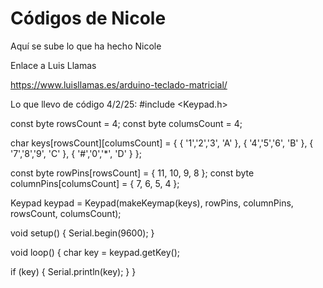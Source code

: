 # Códigos de Nicole

Aquí se sube lo que ha hecho Nicole

Enlace a Luis Llamas

https://www.luisllamas.es/arduino-teclado-matricial/

Lo que llevo de código 4/2/25:
#include <Keypad.h>
 
const byte rowsCount = 4;
const byte columsCount = 4;
 
char keys[rowsCount][columsCount] = {
   { '1','2','3', 'A' },
   { '4','5','6', 'B' },
   { '7','8','9', 'C' },
   { '#','0','*', 'D' }
};
 
const byte rowPins[rowsCount] = { 11, 10, 9, 8 };
const byte columnPins[columsCount] = { 7, 6, 5, 4 };
 
Keypad keypad = Keypad(makeKeymap(keys), rowPins, columnPins, rowsCount, columsCount);
 
void setup() {
   Serial.begin(9600);
}
 
void loop() {
   char key = keypad.getKey();
 
   if (key) {
      Serial.println(key);
   }
}
